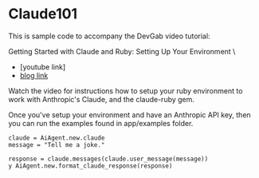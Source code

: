 # Claude101

This is sample code to accompany the DevGab video tutorial: 

Getting Started with Claude and Ruby: Setting Up Your Environment \
- [youtube link]
- [blog link](https://www.devgab.com/guides/getting-started-with-claude-and-ruby/)

Watch the video for instructions how to setup your ruby environment to work with Anthropic's Claude, and the claude-ruby gem.

Once you've setup your environment and have an Anthropic API key, then you can run the examples found in app/examples folder.

    claude = AiAgent.new.claude
    message = "Tell me a joke."

    response = claude.messages(claude.user_message(message))
    y AiAgent.new.format_claude_response(response)
